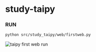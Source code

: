 # study-taipy

### RUN
```bash
python src/study_taipy/web/firstweb.py
```
![taipy first web run](https://github.com/dMario24/study-taipy/assets/134017660/686d01d9-99fa-4a42-91ac-45eacab4e8af)

